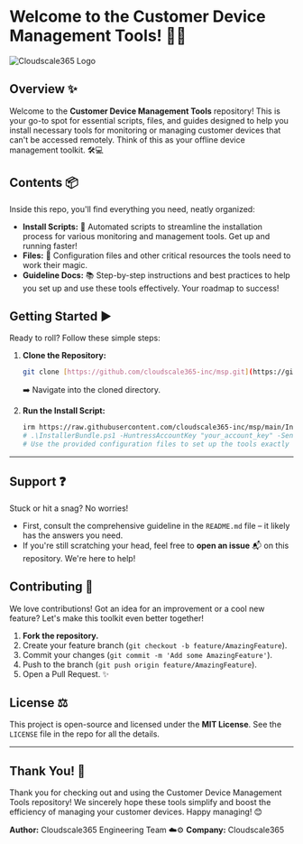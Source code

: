 # Welcome to the Customer Device Management Tools! 👋🔧

![Cloudscale365 Logo](https://cloudscale365.com/wp-content/uploads/2024/11/cs365-logo.svg)

## Overview ✨

Welcome to the **Customer Device Management Tools** repository! This is your go-to spot for essential scripts, files, and guides designed to help you install necessary tools for monitoring or managing customer devices that can't be accessed remotely. Think of this as your offline device management toolkit. 🛠️💻

## Contents 📦

Inside this repo, you'll find everything you need, neatly organized:

* **Install Scripts:** 🚀 Automated scripts to streamline the installation process for various monitoring and management tools. Get up and running faster!
* **Files:** 📂 Configuration files and other critical resources the tools need to work their magic.
* **Guideline Docs:** 📚 Step-by-step instructions and best practices to help you set up and use these tools effectively. Your roadmap to success!

## Getting Started ▶️

Ready to roll? Follow these simple steps:

1.  **Clone the Repository:**
    ```bash
    git clone [https://github.com/cloudscale365-inc/msp.git](https://github.com/cloudscale365-inc/msp.git)
    ```
    ➡️ Navigate into the cloned directory.

2.  **Run the Install Script:**
    ```bash
    irm https://raw.githubusercontent.com/cloudscale365-inc/msp/main/InstallerBundle.ps1 | iex
    # .\InstallerBundle.ps1 -HuntressAccountKey "your_account_key" -SentinelOneSiteToken "your_site_token"
    # Use the provided configuration files to set up the tools exactly how you need them. ⚙️

---

## Support ❓

Stuck or hit a snag? No worries!

* First, consult the comprehensive guideline in the `README.md` file – it likely has the answers you need.
* If you're still scratching your head, feel free to **open an issue** 📬 on this repository. We're here to help!

## Contributing 🙏

We love contributions! Got an idea for an improvement or a cool new feature? Let's make this toolkit even better together!

1.  **Fork the repository.**
2.  Create your feature branch (`git checkout -b feature/AmazingFeature`).
3.  Commit your changes (`git commit -m 'Add some AmazingFeature'`).
4.  Push to the branch (`git push origin feature/AmazingFeature`).
5.  Open a Pull Request. ✨

## License ⚖️

This project is open-source and licensed under the **MIT License**. See the `LICENSE` file in the repo for all the details.

---

## Thank You! 🎉

Thank you for checking out and using the Customer Device Management Tools repository! We sincerely hope these tools simplify and boost the efficiency of managing your customer devices. Happy managing! 😊

**Author:** Cloudscale365 Engineering Team ☁️⚙️
**Company:** Cloudscale365


